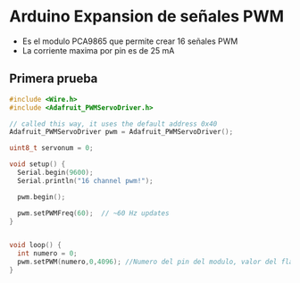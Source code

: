 # Arduino Expansion de señales PWM

* Es el modulo PCA9865 que permite crear 16 señales PWM
* La corriente maxima por pin es de 25 mA

## Primera prueba
```c++
#include <Wire.h>
#include <Adafruit_PWMServoDriver.h>

// called this way, it uses the default address 0x40
Adafruit_PWMServoDriver pwm = Adafruit_PWMServoDriver();

uint8_t servonum = 0;

void setup() {
  Serial.begin(9600);
  Serial.println("16 channel pwm!");

  pwm.begin();

  pwm.setPWMFreq(60);  // ~60 Hz updates
}


void loop() {
  int numero = 0;
  pwm.setPWM(numero,0,4096); //Numero del pin del modulo, valor del flanco de subida y bajada??, cantidad de energia??
}


```
